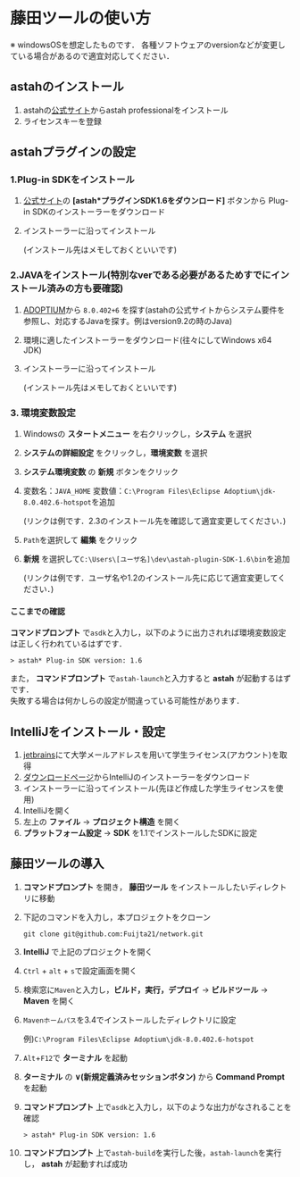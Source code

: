 # 藤田ツールの使い方
※ windowsOSを想定したものです． 各種ソフトウェアのversionなどが変更している場合があるので適宜対応してください．

## astahのインストール
1. astahの[公式サイト](https://astah.change-vision.com/ja/download.html)からastah professionalをインストール
2. ライセンスキーを登録

## astahプラグインの設定
### 1.Plug-in SDKをインストール
1. [公式サイト](https://astah.change-vision.com/ja/tutorial/plugin.html)の
__[astah*プラグインSDK1.6をダウンロード]__ ボタンから Plug-in SDKのインストーラーをダウンロード　
2. インストーラーに沿ってインストール
    
    (インストール先はメモしておくといいです)   


### 2.JAVAをインストール(特別なverである必要があるためすでにインストール済みの方も要確認)
1. [ADOPTIUM]()から `8.0.402+6` を探す(astahの公式サイトからシステム要件を参照し、対応するJavaを探す。例はversion9.2の時のJava)
3. 環境に適したインストーラーをダウンロード(往々にしてWindows x64 JDK)
4. インストーラーに沿ってインストール

    (インストール先はメモしておくといいです)


### 3. 環境変数設定
1. Windowsの __スタートメニュー__ を右クリックし，__システム__ を選択
2. __システムの詳細設定__ をクリックし，__環境変数__ を選択
3. __システム環境変数__ の __新規__ ボタンをクリック
4. 変数名：`JAVA_HOME` 変数値：`C:\Program Files\Eclipse Adoptium\jdk-8.0.402.6-hotspot`を追加

     (リンクは例です．2.3のインストール先を確認して適宜変更してください．)
5. `Path`を選択して __編集__ をクリック
6. __新規__ を選択して`C:\Users\[ユーザ名]\dev\astah-plugin-SDK-1.6\bin`を追加

     (リンクは例です．ユーザ名や1.2のインストール先に応じて適宜変更してください．)
#### ここまでの確認
__コマンドプロンプト__ で`asdk`と入力し，以下のように出力されれば環境変数設定は正しく行われているはずです．

```> astah* Plug-in SDK version: 1.6```

また， __コマンドプロンプト__ で`astah-launch`と入力すると __astah__ が起動するはずです．  
失敗する場合は何かしらの設定が間違っている可能性があります．

## IntelliJをインストール・設定
1. [jetbrains](https://www.jetbrains.com/shop/eform/students)にて大学メールアドレスを用いて学生ライセンス(アカウント)を取得
2. [ダウンロードページ](https://www.jetbrains.com/ja-jp/idea/)からIntelliJのインストーラーをダウンロード
3. インストーラーに沿ってインストール(先ほど作成した学生ライセンスを使用)
4. IntelliJを開く
5. 左上の __ファイル__ -> __プロジェクト構造__ を開く
6. __プラットフォーム設定__ -> __SDK__ を1.1でインストールしたSDKに設定

## 藤田ツールの導入
1. __コマンドプロンプト__ を開き， __藤田ツール__ をインストールしたいディレクトリに移動
2. 下記のコマンドを入力し，本プロジェクトをクローン

    ```git clone git@github.com:Fuijta21/network.git```
3. __IntelliJ__ で上記のプロジェクトを開く
4. `Ctrl` + `alt` + `s`で設定画面を開く
5. 検索窓に`Maven`と入力し，__ビルド，実行，デプロイ__ -> __ビルドツール__ -> __Maven__ を開く
6. `Mavenホームパス`を3.4でインストールしたディレクトリに設定

    例)`C:\Program Files\Eclipse Adoptium\jdk-8.0.402.6-hotspot`
7. `Alt`+`F12`で __ターミナル__ を起動
8. __ターミナル__ の __∨(新規定義済みセッションボタン)__ から __Command Prompt__ を起動
9. __コマンドプロンプト__ 上で`asdk`と入力し，以下のような出力がなされることを確認

    ```> astah* Plug-in SDK version: 1.6```
10. __コマンドプロンプト__ 上で`astah-build`を実行した後，`astah-launch`を実行し， __astah__ が起動すれば成功
